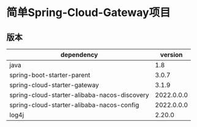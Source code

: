 # 简单Spring-Cloud-Gateway项目

## 版本



| dependency                                   | version    |
| -------------------------------------------- | ---------- |
| java                                         | 1.8        |
| spring-boot-starter-parent                   | 3.0.7      |
| spring-cloud-starter-gateway                 | 3.1.9      |
| spring-cloud-starter-alibaba-nacos-discovery | 2022.0.0.0 |
| spring-cloud-starter-alibaba-nacos-config    | 2022.0.0.0 |
| log4j                                        | 2.20.0     |

